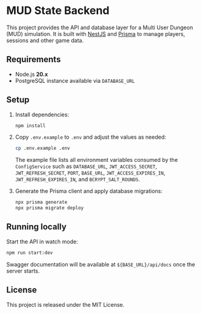 # MUD State Backend

This project provides the API and database layer for a Multi User Dungeon (MUD) simulation. It is built with [NestJS](https://nestjs.com) and [Prisma](https://www.prisma.io/) to manage players, sessions and other game data.

## Requirements

- Node.js **20.x**
- PostgreSQL instance available via `DATABASE_URL`

## Setup

1. Install dependencies:

   ```bash
   npm install
   ```

2. Copy `.env.example` to `.env` and adjust the values as needed:

   ```bash
   cp .env.example .env
   ```

   The example file lists all environment variables consumed by the
   `ConfigService` such as `DATABASE_URL`, `JWT_ACCESS_SECRET`,
   `JWT_REFRESH_SECRET`, `PORT`, `BASE_URL`, `JWT_ACCESS_EXPIRES_IN`,
   `JWT_REFRESH_EXPIRES_IN`, and `BCRYPT_SALT_ROUNDS`.

3. Generate the Prisma client and apply database migrations:

   ```bash
   npx prisma generate
   npx prisma migrate deploy
   ```

## Running locally

Start the API in watch mode:

```bash
npm run start:dev
```

Swagger documentation will be available at `${BASE_URL}/api/docs` once the server starts.

## License

This project is released under the MIT License.

